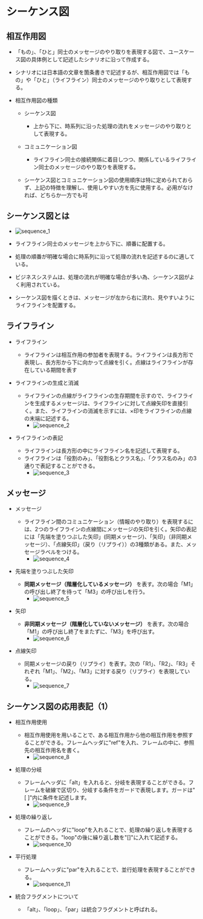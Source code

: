 # シーケンス図

## 相互作用図

 * 「もの」、「ひと」同士のメッセージのやり取りを表現する図で、ユースケース図の具体例として記述したシナリオに沿って作成する。
 * シナリオには日本語の文章を箇条書きで記述するが、相互作用図では「もの」や「ひと」（ライフライン）同士のメッセージのやり取りとして表現する。

 * 相互作用図の種類

   * シーケンス図
    
     * 上から下に、時系列に沿った処理の流れをメッセージのやり取りとして表現する。

   * コミュニケーション図
     
     * ライフライン同士の接続関係に着目しつつ、関係しているライフライン同士のメッセージのやり取りを表現する。
    
    * シーケンス図とコミュニケーション図の使用順序は特に定められておらず、上記の特徴を理解し、使用しやすい方を先に使用する。必用がなければ、どちらか一方でも可

## シーケンス図とは

  * ![sequence_1](src/sequence_1.png)

  * ライフライン同士のメッセージを上から下に、順番に配置する。

  * 処理の順番が明確な場合に時系列に沿って処理の流れを記述するのに適している。

  * ビジネスシステムは、処理の流れが明確な場合が多い為、シーケンス図がよく利用されている。

  * シーケンス図を描くときは、メッセージが左から右に流れ、見やすいようにライフラインを配置する。


## ライフライン

  * ライフライン 
    * ライフラインは相互作用の参加者を表現する。ライフラインは長方形で表現し、長方形から下に向かって点線を引く。点線はライフラインが存在している期間を表す

  * ライフラインの生成と消滅
    * ライフラインの点線がライフラインの生存期間を示すので、ライフラインを生成するメッセージは、ライフラインに対して点線矢印を直接引く。また、ライフラインの消滅を示すには、×印をライフラインの点線の末端に記述する。
      * ![sequence_2](src/sequence_2.png)

  * ライフラインの表記
    * ライフラインは長方形の中にライフライン名を記述して表現する。
    * ライフラインは「役割のみ」、「役割名とクラス名」、「クラス名のみ」の3通りで表記することができる。
      * ![sequence_3](src/sequence_3.png)

## メッセージ

  * メッセージ
    * ライフライン間のコミュニケーション（情報のやり取り）を表現するには、2つのライフラインの点線間にメッセージの矢印を引く。矢印の表記には「先端を塗りつぶした矢印」(同期メッセージ)、「矢印」（非同期メッセージ）、「点線矢印」（戻り（リプライ））の3種類がある。また、メッセージラベルをつける。
      * ![sequence_4](src/sequence_4.png)

  * 先端を塗りつぶした矢印
    * **同期メッセージ（階層化しているメッセージ）** を表す。次の場合「M1」の呼び出し終了を待って「M3」の呼び出しを行う。
      * ![sequence_5](src/sequence_5.png)

  * 矢印
    * **非同期メッセージ（階層化していないメッセージ）** を表す。次の場合「M1」の呼び出し終了をまたずに、「M3」を呼び出す。 
      * ![sequence_6](src/sequence_6.png)

  * 点線矢印
    * 同期メッセージの戻り（リプライ）を表す。次の「R1」、「R2」、「R3」それぞれ「M1」、「M2」、「M3」に対する戻り（リプライ）を表現している。
      * ![sequence_7](src/sequence_7.png)


## シーケンス図の応用表記（1）

  * 相互作用使用
    * 相互作用使用を用いることで、ある相互作用から他の相互作用を参照することができる。フレームヘッダに"ref"を入れ、フレームの中に、参照先の相互作用名を書く。 
      * ![sequence_8](src/sequence_8.png)

  * 処理の分岐
    * フレームヘッダに「alt」を入れると、分岐を表現することができる。フレームを破線で区切り、分岐する条件をガードで表現します。ガードは"[ ]"内に条件を記述します。
      * ![sequence_9](src/sequence_9.png)

  * 処理の繰り返し
    * フレームのヘッダに"loop"を入れることで、処理の繰り返しを表現することができる。"loop"の後に繰り返し数を"[]"に入れて記述する。
      * ![sequence_10](src/sequence_10.png)

  * 平行処理
    * フレームヘッダに"par"を入れることで、並行処理を表現することができる。
      * ![sequence_11](src/sequence_11.png)

  * 統合フラグメントについて
    * 「alt」、「loop」、「par」は統合フラグメントと呼ばれる。

